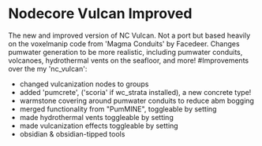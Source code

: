 # Nodecore Vulcan Improved
The new and improved version of NC Vulcan. 
Not a port but based heavily on the voxelmanip code from 'Magma Conduits' by Facedeer.
Changes pumwater generation to be more realistic, including pumwater conduits, volcanoes, hydrothermal vents on the seafloor, and more!
#Improvements over the my 'nc_vulcan':
- changed vulcanization nodes to groups
- added 'pumcrete', ('scoria' if wc_strata installed), a new concrete type!
- warmstone covering around pumwater conduits to reduce abm bogging
- merged functionality from "PumMINE", toggleable by setting
- made hydrothermal vents toggleable by setting
- made vulcanization effects toggleable by setting
- obsidian & obsidian-tipped tools


